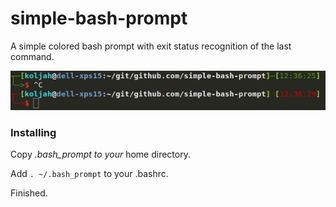 # simple-bash-prompt
A simple colored bash prompt with exit status recognition of the last command.

![simple-bash-prompt screenshot][screenshot]

[screenshot]: screenshot.png

### Installing
Copy *.bash_prompt to your* home directory.

Add  `. ~/.bash_prompt` to your .bashrc.

Finished.
